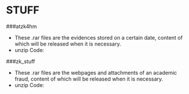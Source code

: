 # STUFF
###atzk4hm
- These .rar files are the evidences stored on a certain date, content of which will be released when it is necessary.
- unzip Code:` `

###zk_stuff
- These .rar files are the webpages and attachments of an academic fraud, content of which will be released when it is necessary.
- unzip Code:` `
